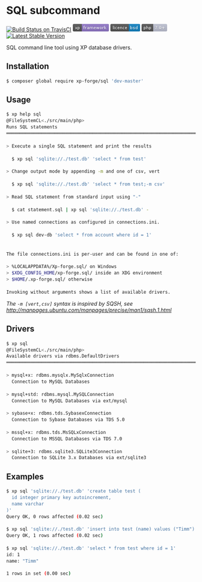 SQL subcommand
==============

[![Build Status on TravisCI](https://secure.travis-ci.org/xp-forge/sql.svg)](http://travis-ci.org/xp-forge/sql)
[![XP Framework Module](https://raw.githubusercontent.com/xp-framework/web/master/static/xp-framework-badge.png)](https://github.com/xp-framework/core)
[![BSD Licence](https://raw.githubusercontent.com/xp-framework/web/master/static/licence-bsd.png)](https://github.com/xp-framework/core/blob/master/LICENCE.md)
[![Required PHP 7.0+](https://raw.githubusercontent.com/xp-framework/web/master/static/php-7_0plus.png)](http://php.net/)
[![Latest Stable Version](https://poser.pugx.org/xp-forge/sql/version.png)](https://packagist.org/packages/xp-forge/sql)

SQL command line tool using XP database drivers.

## Installation

```bash
$ composer global require xp-forge/sql 'dev-master'
```

## Usage
```bash
$ xp help sql
@FileSystemCL<./src/main/php>
Runs SQL statements
════════════════════════════════════════════════════════════════════════

> Execute a single SQL statement and print the results

  $ xp sql 'sqlite://./test.db' 'select * from test'

> Change output mode by appending -m and one of csv, vert

  $ xp sql 'sqlite://./test.db' 'select * from test;-m csv'

> Read SQL statement from standard input using "-"

  $ cat statement.sql | xp sql 'sqlite://./test.db' -

> Use named connections as configured in connections.ini.

  $ xp sql dev-db 'select * from account where id = 1'


The file connections.ini is per-user and can be found in one of:

> %LOCALAPPDATA%/Xp-forge.sql/ on Windows
> $XDG_CONFIG_HOME/xp-forge.sql/ inside an XDG environment
> $HOME/.xp-forge.sql/ otherwise

Invoking without arguments shows a list of available drivers.
```

*The `-m [vert,csv]` syntax is inspired by SQSH, see http://manpages.ubuntu.com/manpages/precise/man1/sqsh.1.html*

## Drivers

```bash
$ xp sql
@FileSystemCL<./src/main/php>
Available drivers via rdbms.DefaultDrivers
════════════════════════════════════════════════════════════════════════

> mysql+x: rdbms.mysqlx.MySqlxConnection
  Connection to MySQL Databases

> mysql+std: rdbms.mysql.MySQLConnection
  Connection to MySQL Databases via ext/mysql

> sybase+x: rdbms.tds.SybasexConnection
  Connection to Sybase Databases via TDS 5.0

> mssql+x: rdbms.tds.MsSQLxConnection
  Connection to MSSQL Databases via TDS 7.0

> sqlite+3: rdbms.sqlite3.SQLite3Connection
  Connection to SQLite 3.x Databases via ext/sqlite3
```

## Examples

```bash
$ xp sql 'sqlite://./test.db' 'create table test (
  id integer primary key autoincrement,
  name varchar
)'
Query OK, 0 rows affected (0.02 sec)

$ xp sql 'sqlite://./test.db' 'insert into test (name) values ("Timm")'
Query OK, 1 rows affected (0.02 sec)

$ xp sql 'sqlite://./test.db' 'select * from test where id = 1'
id: 1
name: "Timm"

1 rows in set (0.00 sec)
```